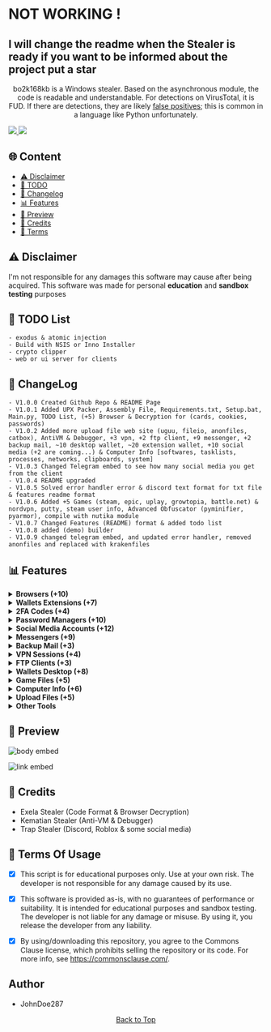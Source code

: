 <h1>NOT WORKING !</h1>
  <h2>I will change the readme when the Stealer is ready if you want to be informed about the project put a star</h2>

<p align="center">
  bo2k168kb is a Windows stealer. Based on the asynchronous module, the code is readable and understandable. For detections on VirusTotal, it is FUD. If there are detections, they are likely <a href="https://en.wikipedia.org/wiki/False_positives_and_false_negatives">false positives</a>; this is common in a language like Python unfortunately.
</p>

<a href="https://t.me/bo2k168kb/">
<img src="https://img.shields.io/badge/telegram-2CA5E0?style=for-the-badge&logo=telegram&logoColor=white">
</a>
<a href="https://discord.com/users/1221728197390106657">
<img src="https://img.shields.io/badge/discord-5865F2?style=for-the-badge&logo=discord&logoColor=white">
</a>

## <a id="content"></a>🌐 Content
- [⚠️ Disclaimer](#disclaimer)
- [📝 TODO](#todolist)
- [💭 Changelog](#changelog)
- [📊 Features](#features)
- [📸 Preview](#preview)
- [👤 Credits](#credits)
- [💼 Terms](#terms)

## <a id="disclaimer"></a>⚠️ Disclaimer
I'm not responsible for any damages this software may cause after being acquired. 
This software was made for personal **education** and **sandbox testing** purposes

## <a id="todolist"></a>📝 TODO List

```
- exodus & atomic injection
- Build with NSIS or Inno Installer
- crypto clipper
- web or ui server for clients
```


## <a id="changelog"></a>💭 ChangeLog

```
- V1.0.0 Created Github Repo & README Page
- V1.0.1 Added UPX Packer, Assembly File, Requirements.txt, Setup.bat, Main.py, TODO List, (+5) Browser & Decryption for (cards, cookies, passwords)
- V1.0.2 Added more upload file web site (uguu, fileio, anonfiles, catbox), AntiVM & Debugger, +3 vpn, +2 ftp client, +9 messenger, +2 backup mail, ~10 desktop wallet, ~20 extension wallet, +10 social media (+2 are coming...) & Computer Info [softwares, tasklists, processes, networks, clipboards, system]
- V1.0.3 Changed Telegram embed to see how many social media you get from the client
- V1.0.4 README upgraded
- V1.0.5 Solved error handler error & discord text format for txt file & features readme format
- V1.0.6 Added +5 Games (steam, epic, uplay, growtopia, battle.net) & nordvpn, putty, steam user info, Advanced Obfuscator (pyminifier, pyarmor), compile with nutika module
- V1.0.7 Changed Features (README) format & added todo list
- V1.0.8 added (demo) builder
- V1.0.9 changed telegram embed, and updated error handler, removed anonfiles and replaced with krakenfiles
```


## <a id="features"></a>📊 Features



<details>
<summary><strong>Browsers (+10)</strong></summary>

• Chromium  
• Edge  
• Brave  
• Chrome  
• Epic Privacy  
• Iridium  
• Opera (GX)  
• Opera  
• Yandex  
• Vivaldi  

• Passwords  
• Credit Cards  
• Cookies  
• Autofills  

</details>

<details>
<summary><strong>Wallets Extensions (+7)</strong></summary>

• MetaMask (3)  
• Ronin Wallet (2)  
• Exodus  
• Trust Wallet  
• Binance  
• CoinBase  
• TON  

</details>

<details>
<summary><strong>2FA Codes (+4)</strong></summary>

• GAuthAuthenticator  
• EOSAuthenticator  
• Authy  
• Authenticator  

</details>

<details>
<summary><strong>Password Managers (+10)</strong></summary>

• 1Password  
• NordPass  
• DashLane  
• Bitwarden  
• RoboForm  
• Keeper  
• MultiPassword  
• KeePassXC  
• LastPass  
• Trezor  

</details>

<details>
<summary><strong>Social Media Accounts (+12)</strong></summary>

• Roblox Account  
• Twitch Account  
• Twitter Account  
• TikTok Account  
• Spotify Account  
• Instagram Account  
• Guilded Account  
• Patreon Account  
• Riot User  
• Steal User  

</details>

<details>
<summary><strong>Messengers (+9)</strong></summary>

• Discord Messenger  
• Telegram Messenger  
• Tox Messenger  
• Element Messenger  
• Skype Messenger  
• Signal Messenger  
• WhatsApp Messenger  
• Pidgin Messenger  
• Viber Messenger  

</details>

<details>
<summary><strong>Backup Mail (+3)</strong></summary>

• Mailbird  
• Thunderbird  
• Outlook Mails  

</details>

<details>
<summary><strong>VPN Sessions (+4)</strong></summary>

• <a href="https://openvpn.net/">Open VPN</a>  
• <a href="https://surfshark.com/">Surfshark VPN</a>  
• <a href="https://nordvpn.com/">Nord VPN</a>  
• <a href="https://protonvpn.com/">Proton VPN</a>  

</details>

<details>
<summary><strong>FTP Clients (+3)</strong></summary>

• FileZilla  
• WinSCP  
• Putty  

</details>

<details>
<summary><strong>Wallets Desktop (+8)</strong></summary>

• Exodus  
• Atomic  
• Bitcoin  
• Bytecoin  
• Coinomi  
• Dash  
• WalletWasabi  
• Electrum  

</details>

<details>
<summary><strong>Game Files (+5)</strong></summary>

• Steam  
• BattleNet  
• Growtopia  
• Ubisoft  
• Epic Games  

</details>

<details>
<summary><strong>Computer Info (+6)</strong></summary>

• System Info  
• Processes Info  
• TaskLists Info  
• Installed Softwares  
• Networks Info  
• Clipboards Info  

</details>

<details>
<summary><strong>Upload Files (+5)</strong></summary>

• <a href="https://gofile.io/welcome">GoFile</a>  
• <a href="https://www.file.io/">Fileio</a>  
• <a href="https://catbox.moe/">Catbox</a>  
• <a href="https://uguu.se/">Uguu</a>  
• <a href="https://krakenfiles.com/">Kraken</a>  

</details>

<details>
<summary><strong>Other Tools</strong></summary>

• Send to Telegram  
• Assembly File Editor  
• Obfuscator  
• Builder  
• <a href="https://github.com/upx/upx">UPX Packer</a>  

</details>

## <a id="preview"></a>📸 Preview

![body embed](https://raw.githubusercontent.com/JohnDoe287/bo2k168kb-stealer/main/preview/embed_all.png)  

![link embed](https://raw.githubusercontent.com/JohnDoe287/bo2k168kb-stealer/main/preview/embed_link.png)  


## <a id="forkedfrom"></a>👤 Credits
- Exela Stealer (Code Format & Browser Decryption)
- Kematian Stealer (Anti-VM & Debugger)
- Trap Stealer (Discord, Roblox & some social media)

## <a id="terms"></a>💼 Terms Of Usage
- [x] This script is for educational purposes only. Use at your own risk. The developer is not responsible for any damage caused by its use.

- [x] This software is provided as-is, with no guarantees of performance or suitability. It is intended for educational purposes and sandbox testing. The developer is not liable for any damage or misuse. By using it, you release the developer from any liability.

- [x] By using/downloading this repository, you agree to the Commons Clause license, which prohibits selling the repository or its code. For more info, see https://commonsclause.com/.

## Author
- JohnDoe287

<p align="center">
  <a href=#top>Back to Top</a>
</p>
